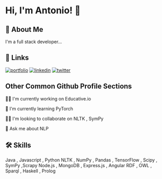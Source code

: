 
# Hi, I'm Antonio! 👋


## 🚀 About Me
I'm a full stack developer...


## 🔗 Links
[![portfolio](https://img.shields.io/badge/my_portfolio-000?style=for-the-badge&logo=ko-fi&logoColor=white)](https://katherinempeterson.com/)
[![linkedin](https://img.shields.io/badge/linkedin-0A66C2?style=for-the-badge&logo=linkedin&logoColor=white)](https://www.linkedin.com/in/antonio-mg-antunes/)
[![twitter](https://img.shields.io/badge/twitter-1DA1F2?style=for-the-badge&logo=twitter&logoColor=white)](https://twitter.com/AMGAS14)


## Other Common Github Profile Sections
👩‍💻 I'm currently working on Educative.io

🧠 I'm currently learning PyTorch

👯‍♀️ I'm looking to collaborate on NLTK , SymPy

💬 Ask me about NLP




## 🛠 Skills
Java , Javascript , Python 
 NLTK , NumPy , Pandas , TensorFlow , Scipy , SymPy ,Scrapy
 Node.js , MongoDB , Express.js , Angular
 RDF , OWL , Sparql , Haskell , Prolog



